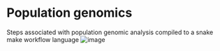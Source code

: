 # Population genomics
Steps associated with population genomic analysis compiled to a snake make workflow language
![image](https://github.com/meeranhussain/Population-genomics-snakemake-/assets/40800675/624989dc-6c4c-433d-bd4f-5164630843e5)

